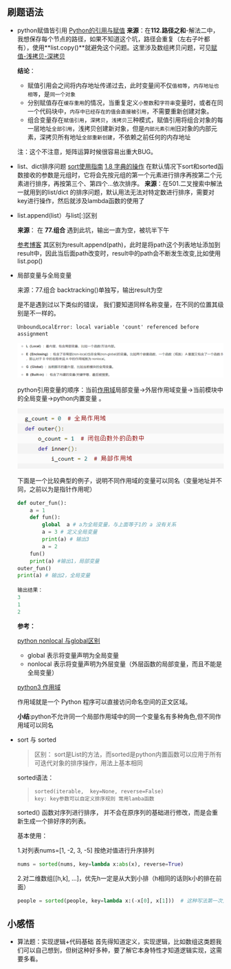 
## 刷题语法
- python赋值皆引用
  [Python的引用与赋值](https://www.jianshu.com/p/5d8ec56b6d14)
  **来源**：在**112.路径之和**-解法二中，我想保存每个节点的路径，如果不知道这个坑，路径会重复（左右子叶都有），使用**list.copy()**就避免这个问题。这里涉及数组拷贝问题，可见[赋值-浅拷贝-深拷贝](https://blog.csdn.net/qq_24502469/article/details/104185122) 

  **结论**：

  - 赋值引用会之间将内存地址传递过去，此时变量间不仅`值相等`，`内存地址也相等`，是`同一个对象`
  - 分别赋值存在`缓存重用`的情况，当重复定义`小整数`和`字符串`变量时，或者在同一个代码块中，`内存中已经存在的值会直接被引用`，不需要重新创建对象。
  - 组合变量存在`赋值引用`，`深拷贝`，`浅拷贝`三种模式，赋值引用将组合对象的每一层地址`全部引用`，浅拷贝创建新对象，但是`内部元素引用`旧对象的内部元素，深拷贝所有地址`全部重新创建`，不依赖之前任何的内存地址

  注：这个不注意，矩阵运算时候很容易出重大BUG。

- list、dict排序问题
  [sort使用指南](https://wenku.baidu.com/view/3a39e64b081c59eef8c75fbfc77da26925c5966d.html)
  [1.8 字典的操作](https://python3-cookbook.readthedocs.io/zh_CN/latest/c01/p08_calculating_with_dict.html)
  在默认情况下sort和sorted函数接收的参数是元组时，它将会先按元组的第一个元素进行排序再按第二个元素进行排序，再按第三个、第四个…依次排序。
  **来源**：在501.二叉搜索中解法一就用到的list/dict 的排序问题，默认用法无法对特定数进行排序，需要对key进行操作，然后就涉及lambda函数的使用了

- list.append(list）与list[:]区别
  
  **来源**： 在 **77.组合** 遇到此坑，输出一直为空，被坑半下午
  
   [参考博客](https://blog.csdn.net/qwe954443563/article/details/110388570)
  其区别为result.append(path)，此时是将path这个列表地址添加到result中，因此当后面path改变时，result中的path会不断发生改变,比如使用list.pop()

- 局部变量与全局变量

  来源：77.组合 backtracking()单独写，输出result为空

  是不是遇到过以下类似的错误， 我们要知道同样名称变量，在不同的位置其级别是不一样的。

  ```
  UnboundLocalError: local variable 'count' referenced before assignment
  ```

  ![image-20220610171851573](https://raw.githubusercontent.com/kongyan66/Img-for-md/master/img/image-20220610171851573.png)

  python引用变量的顺序：当前[作用域](https://so.csdn.net/so/search?q=作用域&spm=1001.2101.3001.7020)局部变量->外层作用域变量->当前模块中的全局变量->python内置变量 。

  ![image-20220610172428706](https://raw.githubusercontent.com/kongyan66/Img-for-md/master/img/image-20220610172428706.png)

  下面是一个比较典型的例子，说明不同作用域的变量可以同名（变量地址并不同，之前以为是指针作用呢）

  ```python
  def outer_fun():
      a = 1
      def fun():
          global  a # a为全局变量，与上面等于1的 a 没有关系
          a = 3 # 定义全局变量
          print(a) # 输出3
          a = 2
      fun()
      print(a) #输出1，局部变量
  outer_fun()
  print(a) # 输出2，全局变量
  
  输出结果：
  3
  1
  2
  ```

  **参考：**

  [python nonlocal 与global区别](https://blog.csdn.net/HappyRocking/article/details/80115241)

  - global 表示将变量声明为全局变量
  - nonlocal 表示将变量声明为外层变量（外层函数的局部变量，而且不能是全局变量）

  [python3 作用域](https://www.runoob.com/python3/python3-namespace-scope.html)  

   作用域就是一个 Python 程序可以直接访问命名空间的正文区域。

  **小结**:python不允许同一个局部作用域中的同一个变量名有多种角色,但不同作用域可以同名

- sort 与 sorted

  > 区别： sort是List的方法，而sorted是python内置函数可以应用于所有可迭代对象的排序操作，用法上基本相同

  sorted语法：

  > ```
  > sorted(iterable,  key=None, reverse=False)
  > key: key参数可以自定义排序规则 常用lamba函数
  > ```

  sorted() 函数对序列进行排序， 并不会在原序列的基础进行修改，而是会重新生成一个排好序的列表。

  基本使用：

  1.对列表nums=[1, -2, 3, -5] 按绝对值进行升序排列

  ```python 
  nums = sorted(nums, key=lambda x:abs(x), reverse=True)
  ```

   2.对二维数组[[h,k], ...]，优先h一定是从大到小排（h相同的话则k小的排在前面）

  ```python
  people = sorted(people, key=lambda x:(-x[0], x[1]))  # 这种写法第一次见，不懂
  ```

  





## 小感悟

- 算法题：实现逻辑+代码基础 
  首先得知道定义，实现逻辑，比如数组这类题我们可以自己想到，但树这种好多种，要了解它本身特性才知道逻辑实现，这需要多看。


